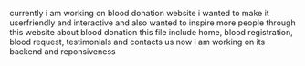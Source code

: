 currently i am working on blood donation website
i wanted to make it userfriendly and interactive
and also wanted to inspire more people through this website about blood donation 
this file include home, blood registration, blood request, testimonials and contacts us
now i am working on its backend and reponsiveness
